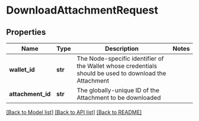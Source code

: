 # DownloadAttachmentRequest

## Properties
Name | Type | Description | Notes
------------ | ------------- | ------------- | -------------
**wallet_id** | **str** | The Node-specific identifier of the Wallet whose credentials should be used to download the Attachment | 
**attachment_id** | **str** | The globally-unique ID of the Attachment to be downloaded | 

[[Back to Model list]](../README.md#documentation-for-models) [[Back to API list]](../README.md#documentation-for-api-endpoints) [[Back to README]](../README.md)


